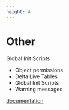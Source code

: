 ```yaml
---
height: 4
---
```

# Other
Global Init Scripts
- Object permissions
- Delta Live Tables
- Global Init Scripts
- Warning messages

[documentation](https://github.com/databrickslabs/ucx/blob/main/docs/assessment.md)
